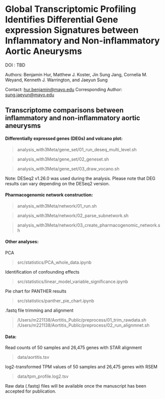 Global Transcriptomic Profiling Identifies Differential Gene expression Signatures between Inflammatory and Non-inflammatory Aortic Aneurysms
=========================

DOI : TBD

Authors: Benjamin Hur, Matthew J. Koster, Jin Sung Jang, Cornelia M. Weyand, Kenneth J. Warrington, and Jaeyun Sung

Contact: hur.benjamin@mayo.edu
Corresponding Author: sung.jaeyun@mayo.edu

## Transcriptome comparisons between inflammatory and non-inflammatory aortic aneurysms


#### Differentially expressed genes (DEGs) and volcano plot:

>analysis_with3Meta/gene_set/01_run_deseq_multi_level.sh

>analysis_with3Meta/gene_set/02_geneset.sh

>analysis_with3Meta/gene_set/03_draw_vocano.sh

Note: DESeq2 v1.26.0 was used during the analysis. Please note that DEG results can vary depending on the DESeq2 version.

#### Pharmacogenomic network construction:

>analysis_with3Meta/network/01_run.sh

>analysis_with3Meta/network/02_parse_subnetwork.sh

>analysis_with3Meta/network/03_create_pharmacogenomic_network.sh

#### Other analyses:

PCA
>src/statistics/PCA_whole_data.ipynb

Identification of confounding effects
>src/statistics/linear_model_variable_significance.ipynb

Pie chart for PANTHER results
>src/statistics/panther_pie_chart.ipynb

.fastq file trimming and alignment
>/Users/m221138/Aortitis_Public/preprocess/01_trim_rawdata.sh
>/Users/m221138/Aortitis_Public/preprocess/02_run_alignmnet.sh

#### Data:

Read counts of 50 samples and 26,475 genes with STAR alignment

>data/aortitis.tsv

log2-transformed TPM values of 50 samples and 26,475 genes with RSEM

>data/tpm_profile.log2.tsv

Raw data (.fastq) files will be available once the manuscript has been accepted for publication.
